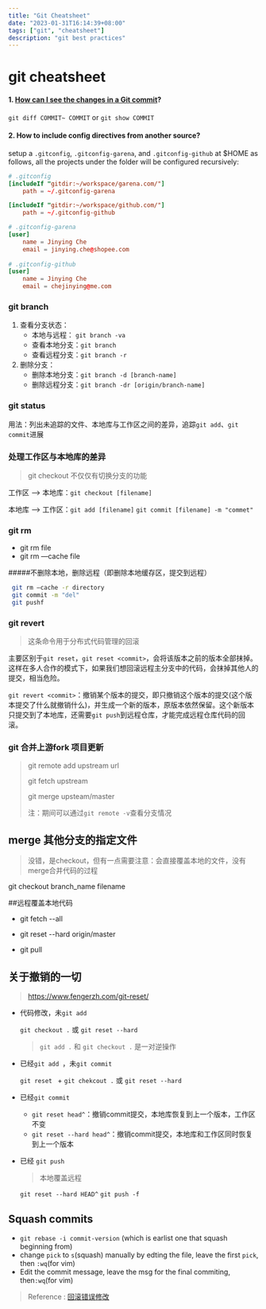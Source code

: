```yaml
---
title: "Git Cheatsheet"
date: "2023-01-31T16:14:39+08:00"
tags: ["git", "cheatsheet"]
description: "git best practices"
---
```


# git cheatsheet

#### 1. [How can I see the changes in a Git commit](https://stackoverflow.com/questions/17563726/how-can-i-see-the-changes-in-a-git-commit)?
`git diff COMMIT~ COMMIT` or `git show COMMIT`
    
#### 2. How to include config directives from another source? 
setup a `.gitconfig`, `.gitconfig-garena`, and `.gitconfig-github` at $HOME as follows, all the projects under the folder will be configured recursively:
```toml
# .gitconfig
[includeIf "gitdir:~/workspace/garena.com/"]
	path = ~/.gitconfig-garena

[includeIf "gitdir:~/workspace/github.com/"]
	path = ~/.gitconfig-github

# .gitconfig-garena
[user]
	name = Jinying Che
	email = jinying.che@shopee.com
	
# .gitconfig-github
[user]
	name = Jinying Che
	email = chejinying@me.com 
```

### git branch

1. 查看分支状态：
   - 本地与远程： `git branch -va`
   - 查看本地分支：`git branch`
   - 查看远程分支：`git branch -r`
2. 删除分支：
   - 删除本地分支：`git branch -d [branch-name]`
   - 删除远程分支：`git branch -dr [origin/branch-name]`

### git status

用法：列出未追踪的文件、本地库与工作区之间的差异，追踪`git add`、`git commit`进展

### 处理工作区与本地库的差异

> git checkout 不仅仅有切换分支的功能

工作区 —> 本地库：`git checkout [filename]` 

本地库 —> 工作区：`git add [filename]`  `git commit [filename] -m "commet"`

### git rm

- git rm file 
- git rm —cache file

#####不删除本地，删除远程（即删除本地缓存区，提交到远程）
```sh
 git rm —cache -r directory
 git commit -m "del"
 git pushf
 ```

### git revert

>  这条命令用于分布式代码管理的回滚

主要区别于`git reset`，`git reset <commit>`，会将该版本之前的版本全部抹掉。这样在多人合作的模式下，如果我们想回滚远程主分支中的代码，会抹掉其他人的提交，相当危险。

`git revert <commit>`：撤销某个版本的提交，即只撤销这个版本的提交(这个版本提交了什么就撤销什么)，并生成一个新的版本，原版本依然保留。这个新版本只提交到了本地库，还需要`git push`到远程仓库，才能完成远程仓库代码的回滚。



### git 合并上游fork 项目更新

> git remote add upstream url
>
> git fetch upstream
>
> git merge upsteam/master
>
> 注：期间可以通过`git remote -v`查看分支情况

## merge 其他分支的指定文件

> 没错，是checkout，但有一点需要注意：会直接覆盖本地的文件，没有merge合并代码的过程

git checkout branch_name filename

##远程覆盖本地代码

- git fetch --all

- git reset --hard origin/master

- git pull

## 关于撤销的一切

> https://www.fengerzh.com/git-reset/

- 代码修改，未`git add `

  `git checkout .` 或 `git reset --hard`

  > `git add .` 和 `git checkout .` 是一对逆操作

- 已经`git add `，未`git commit `

  `git reset ` + `git chekcout .`  或 `git reset --hard` 

- 已经`git commit `

  - `git reset head^`：撤销commit提交，本地库恢复到上一个版本，工作区不变
  - `git reset --hard head^`：撤销commit提交，本地库和工作区同时恢复到上一个版本

- 已经 `git push`

  > 本地覆盖远程

  `git reset --hard HEAD^`
  `git push -f`

## Squash commits

- `git rebase -i commit-version` (which is earlist one that squash beginning from)
- change `pick` to `s`(squash) manually by edting the file, leave the first `pick`, then `:wq`(for vim)
- Edit the commit message, leave the msg for the final commiting, then`:wq`(for vim)



> Reference : [回滚错误修改](https://github.com/geeeeeeeeek/git-recipes/wiki/2.6-%E5%9B%9E%E6%BB%9A%E9%94%99%E8%AF%AF%E7%9A%84%E4%BF%AE%E6%94%B9)
